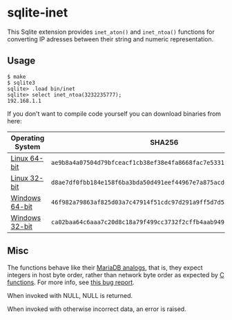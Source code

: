 # sqlite-inet

This Sqlite extension provides `inet_aton()` and `inet_ntoa()` functions
for converting IP adresses between their string and numeric representation.

## Usage

```
$ make
$ sqlite3
sqlite> .load bin/inet
sqlite> select inet_ntoa(3232235777);
192.168.1.1
```

If you don't want to compile code yourself you can download binaries from here:

| Operating System                                                    | SHA256 |
| ------------------------------------------------------------------- | ------ |
| [Linux 64-bit](https://tznvy.eu/download/sqlite-inet/sqlite-inet-lin-x64.zip) | `ae9b8a4a07504d79bfceacf1cb38ef38e4fa8668fac7e5331f6da8fcd91fc39c` |
| [Linux 32-bit](https://tznvy.eu/download/sqlite-inet/sqlite-inet-lin-x86.zip)  | `d8ae7df0fbb184e158f6ba3bda50d491eef44967e7a875acd08a61bb550d5bf2` |
| [Windows 64-bit](https://tznvy.eu/download/sqlite-inet/sqlite-inet-win-x64.zip) | `46f982a79863af825d03a7c47914f51cdc97d291a9ff5d7d55472bceca561d57` |
| [Windows 32-bit](https://tznvy.eu/download/sqlite-inet/sqlite-inet-win-x86.zip) | `ca02baa64c6aaa7c20d8c18a79f499cc3732f2cffb4aab949b43bd7d2f4af2f6` |

## Misc

The functions behave like their [MariaDB analogs](https://mariadb.com/kb/en/mariadb/inet_ntoa/), that is,
they expect integers in host byte order,
rather than network byte order as expected by [C functions](https://linux.die.net/man/3/inet_ntoa).
For more info, see [this bug report](https://bugs.mysql.com/bug.php?id=34030#c197546).

When invoked with NULL, NULL is returned.

When invoked with otherwise incorrect data, an error is raised.

